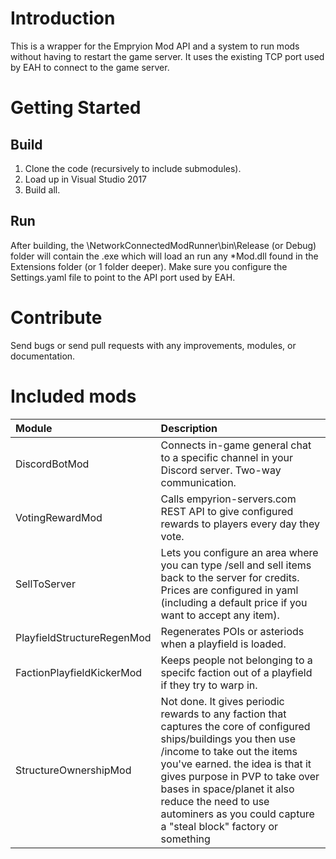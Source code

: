 # Introduction
This is a wrapper for the Empryion Mod API and a system to run mods without having to restart the game server.  It uses the existing TCP port used by EAH to connect to the game server.

# Getting Started

## Build
1.	Clone the code (recursively to include submodules).
2.	Load up in Visual Studio 2017
3.  Build all.

 ## Run
After building, the \NetworkConnectedModRunner\bin\Release (or Debug) folder will contain the .exe which will load an run any *Mod.dll found in the Extensions folder (or 1 folder deeper).
Make sure you configure the Settings.yaml file to point to the API port used by EAH.

# Contribute
Send bugs or send pull requests with any improvements, modules, or documentation.

# Included mods
| Module | Description |
|:-----------|:-----------|
| DiscordBotMod | Connects in-game general chat to a specific channel in your Discord server.  Two-way communication. |
| VotingRewardMod | Calls empyrion-servers.com REST API to give configured rewards to players every day they vote. |
| SellToServer | Lets you configure an area where you can type /sell and sell items back to the server for credits.  Prices are configured in yaml (including a default price if you want to accept any item). |
| PlayfieldStructureRegenMod| Regenerates POIs or asteriods when a playfield is loaded. |
| FactionPlayfieldKickerMod| Keeps people not belonging to a specifc faction out of a playfield if they try to warp in. |
| StructureOwnershipMod | Not done. It gives periodic rewards to any faction that captures the core of configured ships/buildings you then use /income to take out the items you've earned. the idea is that it gives purpose in PVP to take over bases in space/planet it also reduce the need to use autominers as you could capture a "steal block" factory or something |